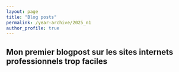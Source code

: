 ```yaml
---
layout: page
title: "Blog posts"
permalink: /year-archive/2025_n1
author_profile: true
---
```


## Mon premier blogpost sur les sites internets professionnels trop faciles

